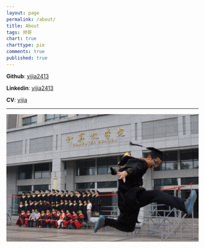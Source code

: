 ```yaml
---
layout: page
permalink: /about/
title: About
tags: 帅哥
chart: true
charttype: pie
comments: true
published: true
---
```

__Github__: [yijia2413](github.com/yijia2413)

__Linkedin__: [yijia2413](https://www.linkedin.com/in/yijia2413)

__CV__: [yijia](www.yijia.ws/me)

---------

![img](/images/post/whu/bye.jpg)

